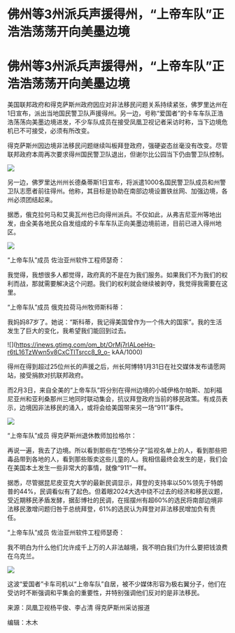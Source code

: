 # 佛州等3州派兵声援得州，“上帝车队”正浩浩荡荡开向美墨边境

# 佛州等3州派兵声援得州，“上帝车队”正浩浩荡荡开向美墨边境

美国联邦政府和得克萨斯州政府因应对非法移民问题关系持续紧张，佛罗里达州在1日宣布，派出当地国民警卫队声援得州。另一边，号称“爱国者”的卡车车队正浩浩荡荡向美墨边境进发，不少车队成员在接受凤凰卫视记者采访时称，当下边境危机已不可接受，必须有所改变。

得克萨斯州因边境非法移民问题继续叫板拜登政府，强硬姿态丝毫没有改变。尽管联邦政府本周再次要求得州国民警卫队退出，但谢尔比公园当下仍由警卫队控制。

![](https://inews.gtimg.com/om_bt/OpR1HiT_Xjyjb6FSHDT4DMq7neDYeMlzPoexFqi9k3h-IAA/1000)

另一边，佛罗里达州州长德桑蒂斯1日宣布，将派遣1000名国民警卫队成员和州警卫队志愿者前往得州。他称，其目标是协助在南部边境设置铁丝网、加强边境，各州必须团结起来。

据悉，俄克拉何马和艾奥瓦州也已向得州派兵。不仅如此，从弗吉尼亚州等地出发，由全美各地民众自发组成的卡车车队正向美墨边境前进，目前已进入得州地区。

![](https://inews.gtimg.com/om_bt/OfxVYz5iy4azBtAF27V34eWpVulm9y9GZ3uptWf_2jS0kAA/1000)

“上帝车队”成员 佐治亚州软件工程师瑟奇：

我觉得，我想很多人都觉得，政府真的不是在为我们服务。如果我们不为我们的权利而战，那就需要解决这个问题。我们的权利就会继续被剥夺，我觉得我需要在这里。

“上帝车队”成员 俄克拉荷马州牧师斯科蒂：

我妈妈87岁了。她说：“斯科蒂，我记得美国曾作为一个伟大的国家”。我的生活发生了巨大的变化，我希望我们能回到过去。

![](https://inews.gtimg.com/om_bt/OrMj7rIALoeHq-r6tL16TzWwn5v8CxCTlTsrcc8_9_o-
kAA/1000)

得州在得到超过25位州长的声援之后，州长阿博特1月31日在社交媒体发布请愿网站，接受捐款对抗联邦政府。

而2月3日，来自全美的“上帝车队”将分别在得州边境的小城伊格尔帕斯、加利福尼亚州和亚利桑那州三地同时联动集会，抗议拜登政府当前的移民政策。有成员表示，边境因非法移民的涌入，或将会给美国带来另一场“911”事件。

![](https://inews.gtimg.com/om_bt/ORlIbyg4L6dSQC12FWLR3Ee9FJ3AjL4-8XKYZnXcO2eiMAA/1000)

“上帝车队”成员 得克萨斯州退休教师加拉格尔：

再说一遍，我去了边境。所以看到那些在“恐怖分子”监视名单上的人，看到那些把毒品带到各地的人，看到那些贩卖这些儿童的人。我相信最终会发生的是，我们会在美国本土发生一些非常大的事情，就像“911”一样。

据悉，尽管据昆尼皮亚克大学的最新民调显示，拜登的支持率以50%领先于特朗普的44%，民调看似有了起色。但着眼2024大选中绕不过去的经济和移民议题，受近期移民矛盾发酵，据彭博社的民调，在摇摆州有超60%的选民将南部边境非法移民激增问题归咎于总统拜登，61%的选民认为拜登对非法移民增加负有责任。

“上帝车队”成员 佐治亚州软件工程师瑟奇：

我不明白为什么他们允许成千上万的人非法越境，我不明白我们为什么要把钱浪费在乌克兰。

![](https://inews.gtimg.com/om_bt/Op4M_MftytORckb1RdsiuuUYHbWzfX7hxB38NgZ6rK3dIAA/1000)

这波“爱国者”卡车司机以“上帝车队”自居，被不少媒体形容为极右翼分子，他们在受访时不断强调和平集会的重要性，并特别强调他们反对的是非法移民。

来源：凤凰卫视杨平俊、李占清 得克萨斯州采访报道

编辑：木木

